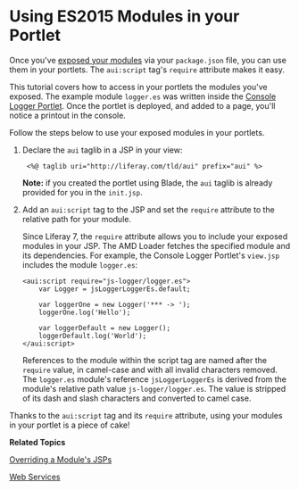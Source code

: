 # Using ES2015 Modules in your Portlet [](id=using-es2015-modules-in-your-portlet)

Once you've [exposed your modules](/develop/tutorials/-/knowledge_base/7-0/preparing-your-javascript-files-for-es2015)
via your `package.json` file, you can use them in your portlets. The `aui:script`
tag's `require` attribute makes it easy.

This tutorial covers how to access in your portlets the modules you've exposed.
The example module `logger.es` was written inside the
[Console Logger Portlet]( https://github.com/liferay/liferay-docs/tree/master/develop/tutorials/code/osgi/modules/console-logger-portlet).
Once the portlet is deployed, and added to a page, you'll notice a printout in
the console.

Follow the steps below to use your exposed modules in your portlets.

1. Declare the `aui` taglib in a JSP in your view:

        <%@ taglib uri="http://liferay.com/tld/aui" prefix="aui" %>

    **Note:** if you created the portlet using Blade, the `aui` taglib is
    already provided for you in the `init.jsp`.

2.  Add an `aui:script` tag to the JSP and set the `require` attribute to the
    relative path for your module.

    Since Liferay 7, the `require` attribute allows you to include your exposed
    modules in your JSP. The AMD Loader fetches the specified module and its
    dependencies. For example, the Console Logger Portlet's `view.jsp` includes
    the module `logger.es`:

        <aui:script require="js-logger/logger.es">
            var Logger = jsLoggerLoggerEs.default;

            var loggerOne = new Logger('*** -> ');
            loggerOne.log('Hello');

            var loggerDefault = new Logger();
            loggerDefault.log('World');
        </aui:script>

    References to the module within the script tag are named after the `require`
    value, in camel-case and with all invalid characters removed. The
    `logger.es` module's reference `jsLoggerLoggerEs` is derived from
    the module's relative path value `js-logger/logger.es`. The value
    is stripped of its dash and slash characters and converted to camel case.

Thanks to the `aui:script` tag and its `require` attribute, using your modules
in your portlet is a piece of cake!

**Related Topics**

[Overriding a Module's JSPs](/develop/tutorials/-/knowledge_base/7-0/overriding-a-modules-jsps)

[Web Services](/develop/tutorials/-/knowledge_base/7-0/web-services)
